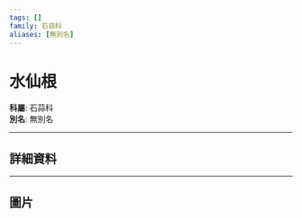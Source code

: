 ```yaml
---
tags: []
family: 石蒜科
aliases: [無別名]
---
```


# 水仙根

**科屬**: 石蒜科  
**別名**: 無別名  

---

## 詳細資料


---

## 圖片
